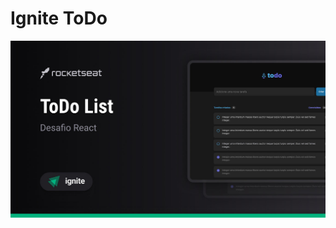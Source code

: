 # Ignite ToDo

<p align="center">
    <img alt="screenshot" title="Screenshot" src="./.github/cover.jpg" />
</p>